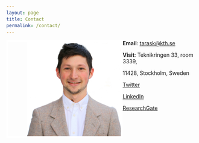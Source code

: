 ```yaml
---
layout: page
title: Contact
permalink: /contact/
---
```



<link href="https://stackpath.bootstrapcdn.com/bootstrap/4.5.2/css/bootstrap.min.css" rel="stylesheet" integrity="sha512-MoRNloxbStBcD8z3M/2BmnT+rg4IsMxPkXaGh2zD6LGNNFE80W3onsAhRcMAMrSoyWL9xD7Ert0men7vR8LUZg==" crossorigin="anonymous">
<link rel="stylesheet" href="https://cdnjs.cloudflare.com/ajax/libs/mdbootstrap/4.19.1/css/mdb.min.css" integrity="sha512-RO38pBRxYH3SoOprtPTD86JFOclM51/XTIdEPh5j8sj4tp8jmQIx26twG52UaLi//hQldfrh7e51WzP9wuP32Q==" crossorigin="anonymous" />
<!-- Fonts & Icons -->
<link rel="stylesheet" href="https://cdnjs.cloudflare.com/ajax/libs/font-awesome/5.14.0/css/all.min.css"  integrity="sha512-1PKOgIY59xJ8Co8+NE6FZ+LOAZKjy+KY8iq0G4B3CyeY6wYHN3yt9PW0XpSriVlkMXe40PTKnXrLnZ9+fkDaog==" crossorigin="anonymous">

<img style="float: left; border: 5px solid white; padding-left: 50px;" src="../assets/LinkedIn_pic.jpg" height="250" alt="portrait">

**Email**:  tarask@kth.se 

**Visit**:  Teknikringen 33, room 3339, 
        
11428, Stockholm, Sweden

[Twitter](https://twitter.com/SvitozarTaras)

[LinkedIn](https://www.linkedin.com/in/taras-kucherenko-9b049198/)

[ResearchGate](https://www.researchgate.net/profile/Taras_Kucherenko)

